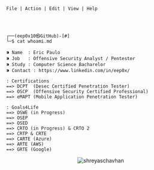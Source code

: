 ```
File | Action | Edit | View | Help




┌──(eep0x10㉿GitHub)-[#]
└─$ cat whoami.md

⁍ Name  : Eric Paulo
⁍ Job   : Offensive Security Analyst / Pentester
⁍ Study : Computer Science Bacharelor
⁍ Contact : https://www.linkedin.com/in/eep0x/

: Certifications 
==> DCPT  (Desec Certified Penetration Tester)
==> OSCP  (Offensive Security Certified Professional)
==> eMAPT (Mobile Application Penetration Tester)

: Goals4Life
==> OSWE (in Progress)
==> OSEP
==> OSED
==> CRTO (in Progress) & CRTO 2
==> CRTP & CRTE
==> CARTE (Azure)
==> ARTE (AWS)
==> GRTE (Google)
```
<p align="center"> <img src="https://komarev.com/ghpvc/?username=eep0x10&label=Profile%20views&color=0e75b6&style=flat" alt="shreyaschavhan" /> </p>
